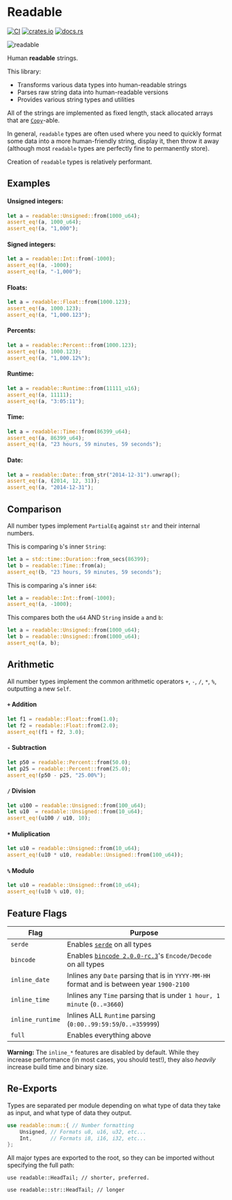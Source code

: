 # Readable
[![CI](https://github.com/hinto-janai/readable/actions/workflows/ci.yml/badge.svg)](https://github.com/hinto-janai/readable/actions/workflows/ci.yml) [![crates.io](https://img.shields.io/crates/v/readable.svg)](https://crates.io/crates/readable) [![docs.rs](https://docs.rs/readable/badge.svg)](https://docs.rs/readable)

![readable](https://github.com/hinto-janai/readable/assets/101352116/2b4c0c1b-c80e-4b7a-a8b9-b86375382db9)

Human **readable** strings.

This library:
- Transforms various data types into human-readable strings
- Parses raw string data into human-readable versions
- Provides various string types and utilities

All of the strings are implemented as fixed length, stack allocated arrays that are [`Copy`](https://doc.rust-lang.org/stable/std/marker/trait..html)-able.

In general, `readable` types are often used where you need to quickly format some data into a more human-friendly string, display it, then throw it away (although most `readable` types are perfectly fine to permanently store).

Creation of `readable` types is relatively performant.

## Examples
#### Unsigned integers:
```rust
let a = readable::Unsigned::from(1000_u64);
assert_eq!(a, 1000_u64);
assert_eq!(a, "1,000");
```
#### Signed integers:
```rust
let a = readable::Int::from(-1000);
assert_eq!(a, -1000);
assert_eq!(a, "-1,000");
```
#### Floats:
```rust
let a = readable::Float::from(1000.123);
assert_eq!(a, 1000.123);
assert_eq!(a, "1,000.123");
```
#### Percents:
```rust
let a = readable::Percent::from(1000.123);
assert_eq!(a, 1000.123);
assert_eq!(a, "1,000.12%");
```
#### Runtime:
```rust
let a = readable::Runtime::from(11111_u16);
assert_eq!(a, 11111);
assert_eq!(a, "3:05:11");
```
#### Time:
```rust
let a = readable::Time::from(86399_u64);
assert_eq!(a, 86399_u64);
assert_eq!(a, "23 hours, 59 minutes, 59 seconds");
```
#### Date:
```rust
let a = readable::Date::from_str("2014-12-31").unwrap();
assert_eq!(a, (2014, 12, 31));
assert_eq!(a, "2014-12-31");
```

## Comparison
All number types implement `PartialEq` against `str` and their internal numbers.

This is comparing `b`'s inner `String`:
```rust
let a = std::time::Duration::from_secs(86399);
let b = readable::Time::from(a);
assert_eq!(b, "23 hours, 59 minutes, 59 seconds");
```
This is comparing `a`'s inner `i64`:
```rust
let a = readable::Int::from(-1000);
assert_eq!(a, -1000);
```
This compares both the `u64` AND `String` inside `a` and `b`:
```rust
let a = readable::Unsigned::from(1000_u64);
let b = readable::Unsigned::from(1000_u64);
assert_eq!(a, b);
```

## Arithmetic
All number types implement the common arithmetic operators `+`, `-`, `/`, `*`, `%`, outputting a new `Self`.
#### `+` Addition
```rust
let f1 = readable::Float::from(1.0);
let f2 = readable::Float::from(2.0);
assert_eq!(f1 + f2, 3.0);
```
#### `-` Subtraction
```rust
let p50 = readable::Percent::from(50.0);
let p25 = readable::Percent::from(25.0);
assert_eq!(p50 - p25, "25.00%");
```
#### `/` Division
```rust
let u100 = readable::Unsigned::from(100_u64);
let u10  = readable::Unsigned::from(10_u64);
assert_eq!(u100 / u10, 10);
```
#### `*` Muliplication
```rust
let u10 = readable::Unsigned::from(10_u64);
assert_eq!(u10 * u10, readable::Unsigned::from(100_u64));
```
#### `%` Modulo
```rust
let u10 = readable::Unsigned::from(10_u64);
assert_eq!(u10 % u10, 0);
```

## Feature Flags
| Flag             | Purpose |
|------------------|---------|
| `serde`          | Enables [`serde`](https://docs.rs/serde) on all types
| `bincode`        | Enables [`bincode 2.0.0-rc.3`](https://docs.rs/bincode/2.0.0-rc.3/bincode/index.html)'s `Encode/Decode` on all types
| `inline_date`    | Inlines any `Date` parsing that is in `YYYY-MM-HH` format and is between year `1900-2100`
| `inline_time`    | Inlines any `Time` parsing that is under `1 hour, 1 minute` (`0..=3660`)
| `inline_runtime` | Inlines ALL `Runtime` parsing (`0:00..99:59:59`/`0..=359999`)
| `full`           | Enables everything above

**Warning:** The `inline_*` features are disabled by default. While they increase performance (in most cases, you should test!), they also _heavily_ increase build time and binary size.

## Re-Exports
Types are separated per module depending on what type of data they take as input, and what type of data they output.
```rust
use readable::num::{ // Number formatting
	Unsigned, // Formats u8, u16, u32, etc...
	Int,      // Formats i8, i16, i32, etc...
};
```

All major types are exported to the root, so they can be imported without specifying the full path:
```rust,ignore
use readable::HeadTail; // shorter, preferred.

use readable::str::HeadTail; // longer
```